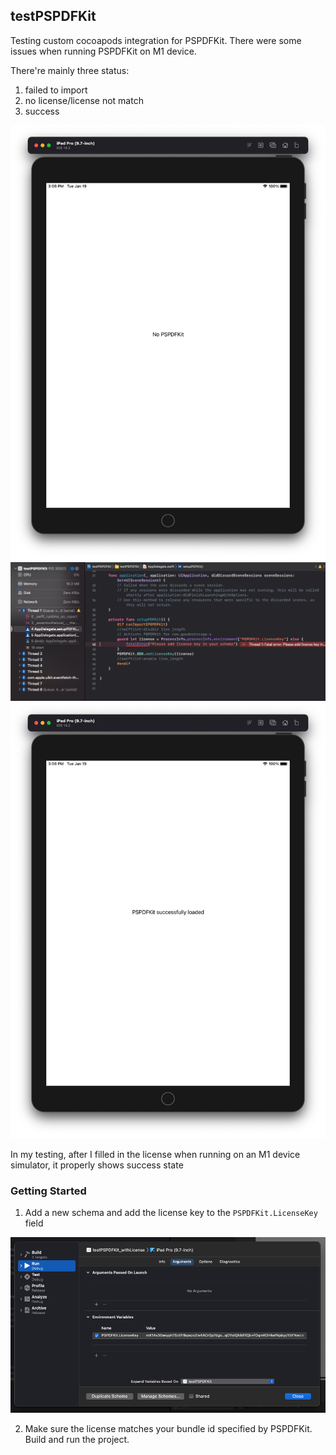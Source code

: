 testPSPDFKit
---

Testing custom cocoapods integration for PSPDFKit. There were some issues when running PSPDFKit on M1 device.

There're mainly three status:

1. failed to import
2. no license/license not match
3. success

![1](/images/failedtoimport.png)
![2](/images/nolicense.png)
![3](/images/success.png)

In my testing, after I filled in the license when running on an M1 device simulator, it properly shows success state

### Getting Started

1. Add a new schema and add the license key to the `PSPDFKit.LicenseKey` field

![](/images/addlicense.png)

2. Make sure the license matches your bundle id specified by PSPDFKit. Build and run the project.

